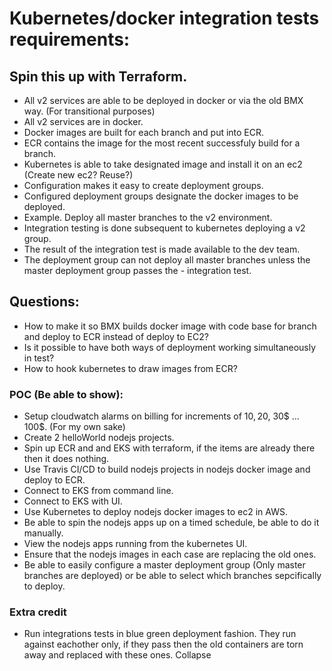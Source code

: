 # Kubernetes/docker integration tests requirements:
## Spin this up with Terraform.
- All v2 services are able to be deployed in docker or via the old BMX way. (For transitional purposes)
- All v2 services are in docker.
- Docker images are built for each branch and put into ECR.
- ECR contains the image for the most recent successfuly build for a branch.
- Kubernetes is able to take designated image and install it on an ec2 (Create new ec2? Reuse?)
- Configuration makes it easy to create deployment groups.
- Configured deployment groups designate the docker images to be deployed.
- Example. Deploy all master branches to the v2 environment.
- Integration testing is done subsequent to kubernetes deploying a v2 group.
- The result of the integration test is made available to the dev team.
- The deployment group can not deploy all master branches unless the master deployment group passes the - integration test.

## Questions:
- How to make it so BMX builds docker image with code base for branch and deploy to ECR instead of deploy to EC2?
- Is it possible to have both ways of deployment working simultaneously in test?
- How to hook kubernetes to draw images from ECR?
### POC (Be able to show):
- Setup cloudwatch alarms on billing for increments of 10$, 20$, 30$ ... 100$. (For my own sake)
- Create 2 helloWorld nodejs projects.
- Spin up ECR and and EKS with terraform, if the items are already there then it does nothing.
- Use Travis CI/CD to build nodejs projects in nodejs docker image and deploy to ECR.
- Connect to EKS from command line.
- Connect to EKS with UI.
- Use Kubernetes to deploy nodejs docker images to ec2 in AWS.
- Be able to spin the nodejs apps up on a timed schedule, be able to do it manually.
- View the nodejs apps running from the kubernetes UI.
- Ensure that the nodejs images in each case are replacing the old ones.
- Be able to easily configure a master deployment group (Only master branches are deployed) or be able to select which branches sepcifically to deploy.
### Extra credit
- Run integrations tests in blue green deployment fashion. They run against eachother only, if they pass then the old containers are torn away and replaced with these ones.
Collapse
